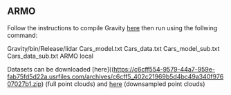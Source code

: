 

## ARMO
Follow the instructions to compile Gravity [here](https://github.com/coin-or/Gravity) then run using the follwing command:

Gravity/bin/Release/lidar Cars_model.txt Cars_data.txt Cars_model_sub.txt Cars_data_sub.txt ARMO local

Datasets can be downloaded [here]((https://c6cff554-9579-44a7-959e-fab75fd5d22a.usrfiles.com/archives/c6cff5_402c21969b5d4bc49a340f97607027b1.zip) (full point clouds) and [here](https://c6cff554-9579-44a7-959e-fab75fd5d22a.usrfiles.com/archives/c6cff5_e271c09cc9824d0686aed597678615ec.zip) (downsampled point clouds)

